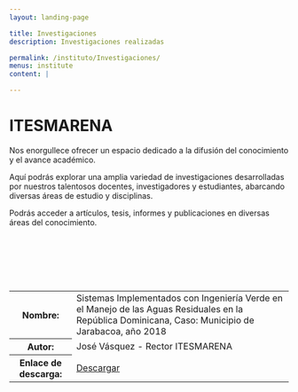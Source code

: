 ```yaml
---
layout: landing-page

title: Investigaciones
description: Investigaciones realizadas

permalink: /instituto/Investigaciones/
menus: institute
content: |

---
```


<html>
<head>
  <meta charset="UTF-8">
  <title>ITESMARENA - Difusión del Conocimiento</title>
  <style>
    .invisible-row {
      display: none;
    }
  </style>
</head>
<body>
  <h1>ITESMARENA</h1>
  <p>Nos enorgullece ofrecer un espacio dedicado a la difusión del conocimiento y el avance académico.</p>
  <p>Aquí podrás explorar una amplia variedad de investigaciones desarrolladas por nuestros talentosos docentes, investigadores y estudiantes, abarcando diversas áreas de estudio y disciplinas.</p>
  <p>Podrás acceder a artículos, tesis, informes y publicaciones en diversas áreas del conocimiento.</p>

  <br>
  <br>
  <br>
  <br>
  <br>

  <table>
    <tr class="invisible-row">
      <th></th>
      <td></td>
    </tr>
    <tr class="invisible-row">
      <th></th>
      <td></td>
    </tr>
    <tr class="invisible-row">
      <th></th>
      <td></td>
    </tr>
    <tr class="invisible-row">
      <th></th>
      <td></td>
    </tr>
    <tr class="invisible-row">
      <th></th>
      <td></td>
    </tr>
    <tr>
      <th>Nombre:</th>
      <td>Sistemas Implementados con Ingeniería Verde en el Manejo de las Aguas Residuales en la República Dominicana, Caso: Municipio de Jarabacoa, año 2018</td>
    </tr>
    <tr>
      <th>Autor:</th>
      <td>José Vásquez - Rector ITESMARENA</td>
    </tr>
    <tr>
      <th>Enlace de descarga:</th>
      <td><a href="https://res.cloudinary.com/duuonteo7/image/upload/v1689340317/Tesis_Doctoral_Jose_Vasquez.pdf">Descargar</a></td>
    </tr>
  </table>
</body>
</html>

